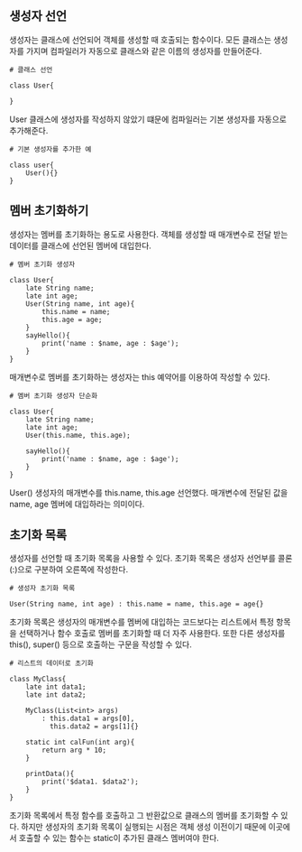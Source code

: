 ## 생성자 선언
생성자는 클래스에 선언되어 객체를 생성할 때 호출되는 함수이다. 모든 클래스는 생성자를 가지며 컴파일러가 자동으로 클래스와 같은 이름의 생성자를 만들어준다.
```
# 클래스 선언

class User{

}
```
User 클래스에 생성자를 작성하지 않았기 떄문에 컴파일러는 기본 생성자를 자동으로 추가해준다.
```
# 기본 생성자를 추가한 예

class user{
    User(){}
}
```

## 멤버 초기화하기
생성자는 멤버를 초기화하는 용도로 사용한다. 객체를 생성할 때 매개변수로 전달 받는 데이터를 클래스에 선언된 멤버에 대입한다.
```
# 멤버 초기화 생성자

class User{
    late String name;
    late int age;
    User(String name, int age){
        this.name = name;
        this.age = age;
    }
    sayHello(){
        print('name : $name, age : $age');
    }
}
```
매개변수로 멤버를 초기화하는 생성자는 this 예약어를 이용하여 작성할 수 있다.
```
# 멤버 초기화 생성자 단순화

class User{
    late String name;
    late int age;
    User(this.name, this.age);
    
    sayHello(){
        print('name : $name, age : $age');
    }
}
```
User() 생성자의 매개변수를 this.name, this.age 선언했다. 매개변수에 전달된 값을 name, age 멤버에 대입하라는 의미이다.

## 초기화 목록
생성자를 선언할 때 초기화 목록을 사용할 수 있다. 초기화 목록은 생성자 선언부를 콜론(:)으로 구분하여 오른쪽에 작성한다.
```
# 생성자 초기화 목록

User(String name, int age) : this.name = name, this.age = age{}
```
초기화 목록은 생성자의 매개변수를 멤버에 대입하는 코드보다는 리스트에서 특정 항목을 선택하거나 함수 호출로 멤버를 초기화할 때 더 자주 사용한다. 또한 다른 생성자를 this(), super() 등으로 호출하는 구문을 작성할 수 있다.

```
# 리스트의 데이터로 초기화

class MyClass{
    late int data1;
    late int data2;

    MyClass(List<int> args)
        : this.data1 = args[0],
          this.data2 = args[1]{}

    static int calFun(int arg){
        return arg * 10;
    }

    printData(){
        print('$data1. $data2');
    }
}
```
초기화 목록에서 특정 함수를 호출하고 그 반환값으로 클래스의 멤버를 초기화할 수 있다. 하지만 생성자의 초기화 목록이 실행되는 시점은 객체 생성 이전이기 때문에 이곳에서 호출할 수 있는 함수는 static이 추가된 클래스 멤버여야 한다.